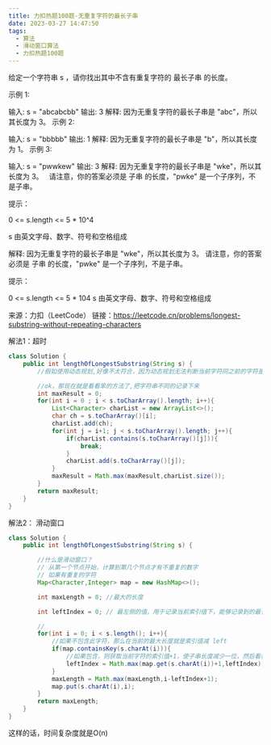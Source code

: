 ```yaml
---
title: 力扣热题100题-无重复字符的最长子串
date: 2023-03-27 14:47:50
tags:
  - 算法
  - 滑动窗口算法
  - 力扣热题100题
---
```



给定一个字符串 s ，请你找出其中不含有重复字符的 最长子串 的长度。

示例 1:

输入: s = "abcabcbb"
输出: 3 
解释: 因为无重复字符的最长子串是 "abc"，所以其长度为 3。
示例 2:

输入: s = "bbbbb"
输出: 1
解释: 因为无重复字符的最长子串是 "b"，所以其长度为 1。
示例 3:

输入: s = "pwwkew"
输出: 3
解释: 因为无重复字符的最长子串是 "wke"，所以其长度为 3。
     请注意，你的答案必须是 子串 的长度，"pwke" 是一个子序列，不是子串。


提示：

0 <= s.length <= 5 * 10^4

s 由英文字母、数字、符号和空格组成

解释: 因为无重复字符的最长子串是 "wke"，所以其长度为 3。
     请注意，你的答案必须是 子串 的长度，"pwke" 是一个子序列，不是子串。


提示：

0 <= s.length <= 5 * 104
s 由英文字母、数字、符号和空格组成

来源：力扣（LeetCode）
链接：https://leetcode.cn/problems/longest-substring-without-repeating-characters

解法1：超时

```java
class Solution {
    public int lengthOfLongestSubstring(String s) {
        //假如使用动态规划,好像不太符合，因为动态规划无法判断当前字符同之前的字符是否相同。不同通过某种公式推导出来。

        //ok，那现在就是看看笨的方法了,把字符串不同的记录下来
        int maxResult = 0;
        for(int i = 0 ; i < s.toCharArray().length; i++){
            List<Character> charList = new ArrayList<>();
            char ch = s.toCharArray()[i];
            charList.add(ch);
            for(int j = i+1; j < s.toCharArray().length; j++){
                if(charList.contains(s.toCharArray()[j])){
                    break;
                }
                charList.add(s.toCharArray()[j]);
            }
            maxResult = Math.max(maxResult,charList.size());
        }
        return maxResult;
    }
}
```

解法2：
滑动窗口

```java
class Solution {
    public int lengthOfLongestSubstring(String s) {

        //什么是滑动窗口？
        // 从第一个节点开始，计算到第几个节点才有不重复的数字
        // 如果有重复的字符
        Map<Character,Integer> map = new HashMap<>();

        int maxLength = 0; //最大的长度

        int leftIndex = 0; // 最左侧的值，用于记录当前索引值下，能够记录到的最长的无重复的子串

        //
        for(int i = 0; i < s.length(); i++){
            //如果不包含此字符，那么在当前的最大长度就是索引值减 left
            if(map.containsKey(s.charAt(i))){
                //如果包含，则获取当前字符的索引值+1，使子串长度减少一位，然后看看是哪个的最左子串的索引位置值最大
                leftIndex = Math.max(map.get(s.charAt(i))+1,leftIndex); //最左的字符需要跟当前字符串的索引位置比大小 
            }
            maxLength = Math.max(maxLength,i-leftIndex+1);
            map.put(s.charAt(i),i);
        }
        return maxLength;
    }
}
```



这样的话，时间复杂度就是O(n)
